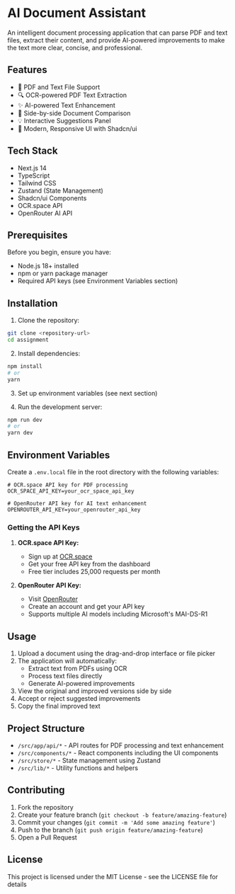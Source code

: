 # AI Document Assistant

An intelligent document processing application that can parse PDF and text files, extract their content, and provide AI-powered improvements to make the text more clear, concise, and professional.

## Features

- 📄 PDF and Text File Support
- 🔍 OCR-powered PDF Text Extraction
- ✨ AI-powered Text Enhancement
- 👀 Side-by-side Document Comparison
- 💡 Interactive Suggestions Panel
- 🎨 Modern, Responsive UI with Shadcn/ui

## Tech Stack

- Next.js 14
- TypeScript
- Tailwind CSS
- Zustand (State Management)
- Shadcn/ui Components
- OCR.space API
- OpenRouter AI API

## Prerequisites

Before you begin, ensure you have:

- Node.js 18+ installed
- npm or yarn package manager
- Required API keys (see Environment Variables section)

## Installation

1. Clone the repository:

```bash
git clone <repository-url>
cd assignment
```

2. Install dependencies:

```bash
npm install
# or
yarn
```

3. Set up environment variables (see next section)

4. Run the development server:

```bash
npm run dev
# or
yarn dev
```

## Environment Variables

Create a `.env.local` file in the root directory with the following variables:

```env
# OCR.space API key for PDF processing
OCR_SPACE_API_KEY=your_ocr_space_api_key

# OpenRouter API key for AI text enhancement
OPENROUTER_API_KEY=your_openrouter_api_key
```

### Getting the API Keys

1. **OCR.space API Key:**

   - Sign up at [OCR.space](https://ocr.space/ocrapi)
   - Get your free API key from the dashboard
   - Free tier includes 25,000 requests per month

2. **OpenRouter API Key:**
   - Visit [OpenRouter](https://openrouter.ai/)
   - Create an account and get your API key
   - Supports multiple AI models including Microsoft's MAI-DS-R1

## Usage

1. Upload a document using the drag-and-drop interface or file picker
2. The application will automatically:
   - Extract text from PDFs using OCR
   - Process text files directly
   - Generate AI-powered improvements
3. View the original and improved versions side by side
4. Accept or reject suggested improvements
5. Copy the final improved text

## Project Structure

- `/src/app/api/*` - API routes for PDF processing and text enhancement
- `/src/components/*` - React components including the UI components
- `/src/store/*` - State management using Zustand
- `/src/lib/*` - Utility functions and helpers

## Contributing

1. Fork the repository
2. Create your feature branch (`git checkout -b feature/amazing-feature`)
3. Commit your changes (`git commit -m 'Add some amazing feature'`)
4. Push to the branch (`git push origin feature/amazing-feature`)
5. Open a Pull Request

## License

This project is licensed under the MIT License - see the LICENSE file for details
